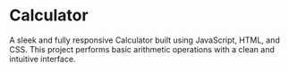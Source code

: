 # Calculator
A sleek and fully responsive Calculator built using JavaScript, HTML, and CSS. This project performs basic arithmetic operations with a clean and intuitive interface.
